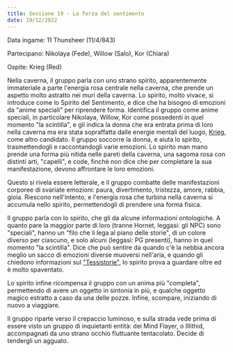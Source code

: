 ```yaml
---
title: Sessione 19 - La forza del sentimento
date: 19/12/2022
---
```

Data ingame: 11 Thunsheer (11/4/843)

Partecipano: Nikolaya (Fede), Willow (Salo), Kor (Chiara)

Ospite: Krieg (Red)

Nella caverna, il gruppo parla con uno strano spirito, apparentemente immateriale a parte l'energia rosa centrale nella caverna, che prende un aspetto molto astratto nei muri della caverna. Lo spirito, molto vivace, si introduce come lo Spirito del Sentimento, e dice che ha bisogno di emozioni da "anime speciali" per riprendere forma. Identifica il gruppo come anime speciali, in particolare Nikolaya, Willow, Kor come possedenti in quel momento "la scintilla", e gli indica la donna che era entrata prima di loro nella caverna ma era stata sopraffatta dalle energie mentali del luogo, [Krieg](/xho/pg#krieg), come altro candidato. Il gruppo soccorre la donna, e aiuta lo spirito, trasmettendogli e raccontandogli varie emozioni. Lo spirito man mano prende una forma più nitida nelle pareti della caverna, una sagoma rosa con distinti arti, "capelli", e code, finchè non dice che per completare la sua manifestazione, devono affrontare le loro emozioni.

Questo si rivela essere letterale, e il gruppo combatte delle manifestazioni corporee di svariate emozioni: paura, divertimento, tristezza, amore, rabbia, gioia. Riescono nell'intento, e l'energia rosa che turbina nella caverna si accumula nello spirito, permettendogli di prendere una forma fisica.

Il gruppo parla con lo spirito, che gli da alcune informazioni ontologiche. A quanto pare la maggior parte di loro (tranne Hornet, leggasi: gli NPC) sono "speciali", hanno un "filo che li lega al piano delle storie", di un colore diverso per ciascuno, e solo alcuni (leggasi: PG presenti), hanno in quel momento "la scintilla". Dice che può sentire da quando c'è la nebbia ancora meglio un sacco di emozioni diverse muoversi nell'aria, e quando gli chiedono informazioni sul ["Tessistorie"](/xho/npc/fog#colui-che-vede), lo spirito prova a guardare oltre ed è molto spaventato. 

Lo spirito infine ricompensa il gruppo con un anima più "completa", permettendo di avere un oggetto in sintonia in più, e qualche oggetto magico estratto a caso da una delle pozze. Infine, scompare, iniziando di nuovo a viaggiare.

Il gruppo riparte verso il crepaccio luminoso, e sulla strada vede prima di essere visto un gruppo di inquietanti entità: dei Mind Flayer, o Illithid, accompagnati da uno strano occhio fluttuante tentacolato. Decide di tendergli un agguato.